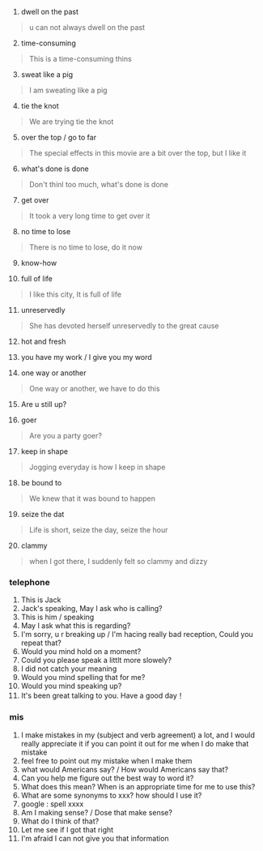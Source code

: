 1. dwell on the past

> u can not always dwell on the past
2. time-consuming

> This is a time-consuming thins

3. sweat like a pig

> I am sweating like a pig

4. tie the knot

> We are trying tie the knot

5. over the top / go to far

> The special effects in this movie are a bit over the top, but I like it

6. what's done is done

> Don't thinl too much, what's done is done

7. get over

> It took a very long time to get over it

8. no time to lose

> There is no time to lose, do it now

9. know-how

10. full of life

> I like this city, It is full of life

11. unreservedly

> She has devoted herself unreservedly to the great cause

12. hot and fresh

13. you have my work / I give you my word

14. one way or another

> One way or another, we have to do this

15. Are u still up?

16. goer

> Are you a party goer?

17. keep in shape

> Jogging everyday is how I keep in shape

18. be bound to

> We knew that it was bound to happen

19. seize the dat

> Life is short, seize the day, seize the hour

20. clammy

> when I got there, I suddenly felt so clammy and dizzy



### telephone
1. This is Jack
2. Jack's speaking, May I ask who is calling?
3. This is him / speaking
4. May I ask what this is regarding?
5. I'm sorry, u r breaking up / I'm hacing really bad reception,   Could you repeat that?
6. Would you mind hold on a moment?
7. Could you please speak a littlt more slowely?
8. I did not catch your meaning
9. Would you mind spelling that for me?
10. Would you mind speaking up?
11. It's been great talking to you. Have a good day！


### mis
1. I make mistakes in my (subject and verb agreement) a lot, and I would really appreciate it if you can point it out for me when I do make that mistake
2. feel free to point out my mistake when I make them
3. what would Americans say? / How would Americans say that?
4. Can you help me figure out the best way to word it?
5. What does this mean? When is an appropriate time for me to use this?
6. What are some synonyms to xxx? how should I use it?
7. google :  spell xxxx
8. Am I making sense? / Dose that make sense?
9. What do I think of that?
10. Let me see if I got that right
11. I'm afraid I can not give you that information